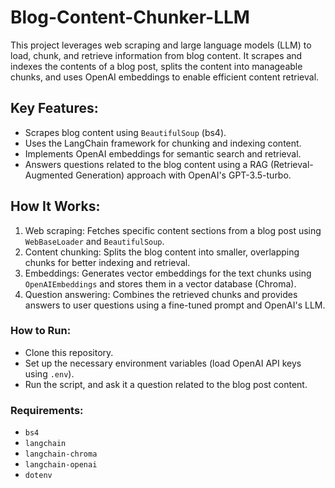 # Blog-Content-Chunker-LLM


This project leverages web scraping and large language models (LLM) to load, chunk, and retrieve information from blog content. It scrapes and indexes the contents of a blog post, splits the content into manageable chunks, and uses OpenAI embeddings to enable efficient content retrieval.

## Key Features:
- Scrapes blog content using `BeautifulSoup` (bs4).
- Uses the LangChain framework for chunking and indexing content.
- Implements OpenAI embeddings for semantic search and retrieval.
- Answers questions related to the blog content using a RAG (Retrieval-Augmented Generation) approach with OpenAI's GPT-3.5-turbo.

## How It Works:
1. Web scraping: Fetches specific content sections from a blog post using `WebBaseLoader` and `BeautifulSoup`.
2. Content chunking: Splits the blog content into smaller, overlapping chunks for better indexing and retrieval.
3. Embeddings: Generates vector embeddings for the text chunks using `OpenAIEmbeddings` and stores them in a vector database (Chroma).
4. Question answering: Combines the retrieved chunks and provides answers to user questions using a fine-tuned prompt and OpenAI's LLM.

### How to Run:
- Clone this repository.
- Set up the necessary environment variables (load OpenAI API keys using `.env`).
- Run the script, and ask it a question related to the blog post content.

### Requirements:
- `bs4`
- `langchain`
- `langchain-chroma`
- `langchain-openai`
- `dotenv`


